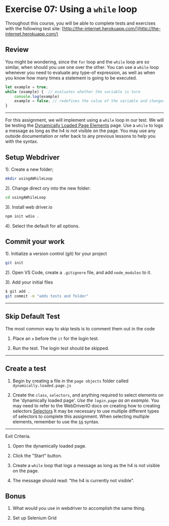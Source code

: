 # Exercise 07: Using a `while` loop

Throughout this course, you will be able to complete tests and exercises with the following test site: [http://the-internet.herokuapp.com/](http://the-internet.herokuapp.com/)

## Review

You might be wondering, since the `for` loop and the `while` loop are so similar, when should you use one over the other. You can use a `while` loop whenever you need to evaluate any type-of expression, as well as when you know how many times a statement is going to be executed.

```js
let example = true;
while (example) {  // evaluates whether the variable is ture
    console.log(example)
    example = false; // redefines the value of the variable and changes it to false
}
```

---

For this assignment, we will implement using a `while` loop in our test. We will be testing the [Dynamically Loaded Page Elements](http://the-internet.herokuapp.com/dynamic_loading/2) page. Use a `while` to logs a message as long as the h4 is not visible on the page. You may use any outside documentation or refer back to any previous lessons to help you with the syntax.

## Setup Webdriver

1). Create a new folder;

```sh
mkdir usingAWhileLoop
```

2). Change direct ory into the new folder:

```sh
cd usingAWhileLoop
```

3). Install web driver.io

```sh
npm init wdio .
```

4). Select the default for all options.

## Commit your work

1). Initialize a version control (git) for your project

```sh
git init
```

2). Open VS Code, create a `.gitignore` file, and add `node_modules` to it.

3). Add your initial files

```sh
$ git add .
git commit -m "adds tests and folder"
```

---

## Skip Default Test

The most common way to skip tests is to comment them out in the code

1. Place an `x` before the `it` for the login test.

2. Run the test. The login test should be skipped.

---

## Create a test

1. Begin by creating a file in the `page objects` folder called `dynamically.loaded.page.js`

2. Create the `class`, `selectors`, and anything required to select elements on the 'dynamically loaded page'. *Use the `login.page` as an example*. You may need to refer to the WebDriverIO docs on creating how to creating selectors [Selectors](https://webdriver.io/docs/selectors/) It may be necessary to use multiple different types of selectors to complete this assignment. When selecting multiple elements, remember to use the [`$$`](https://webdriver.io/docs/api/browser/$$/) syntax.

---

Exit Criteria.

1. Open the dynamically loaded page.

2. Click the "Start" button.

3. Create a `while` loop that logs a  message as long as the h4 is not visible on the page.

4. The message should read: "the h4 is currently not visible".

## Bonus

1. What would you use in webdriver to accomplish the same thing.

2. Set up Selenium Grid
